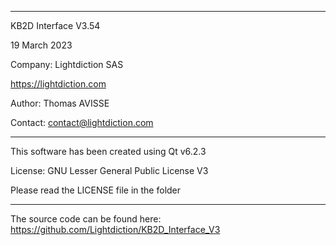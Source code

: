 **********************************
KB2D Interface V3.54

19 March 2023

Company: Lightdiction SAS

https://lightdiction.com

Author: Thomas AVISSE

Contact: contact@lightdiction.com

**********************************

This software has been created using Qt v6.2.3

License: GNU Lesser General Public License V3

Please read the LICENSE file in the folder

**********************************

The source code can be found here:
https://github.com/Lightdiction/KB2D_Interface_V3